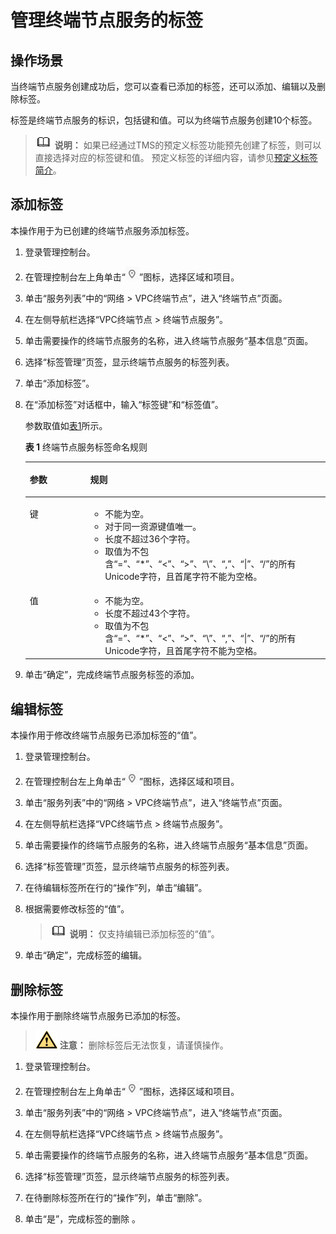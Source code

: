 # 管理终端节点服务的标签<a name="vpcep_03_0108"></a>

## 操作场景<a name="section021510209361"></a>

当终端节点服务创建成功后，您可以查看已添加的标签，还可以添加、编辑以及删除标签。

标签是终端节点服务的标识，包括键和值。可以为终端节点服务创建10个标签。

>![](public_sys-resources/icon-note.gif) **说明：** 
>如果已经通过TMS的预定义标签功能预先创建了标签，则可以直接选择对应的标签键和值。
>预定义标签的详细内容，请参见[预定义标签简介](https://support.huaweicloud.com/usermanual-tms/zh-cn_topic_0056266269.html)。

## 添加标签<a name="section8281222363"></a>

本操作用于为已创建的终端节点服务添加标签。

1.  登录管理控制台。
2.  在管理控制台左上角单击“![](figures/icon-region.png)”图标，选择区域和项目。

1.  单击“服务列表”中的“网络 \> VPC终端节点”，进入“终端节点”页面。

1.  在左侧导航栏选择“VPC终端节点 \> 终端节点服务”。
2.  单击需要操作的终端节点服务的名称，进入终端节点服务“基本信息”页面。
3.  选择“标签管理”页签，显示终端节点服务的标签列表。
4.  单击“添加标签”。
5.  在“添加标签”对话框中，输入“标签键”和“标签值”。

    参数取值如[表1](#table183931759191417)所示。

    **表 1**  终端节点服务标签命名规则

    <a name="table183931759191417"></a>
    <table><thead align="left"><tr id="zh-cn_topic_0131645182_zh-cn_topic_0163011437_zh-cn_topic_0162785419_row1975492119112"><th class="cellrowborder" valign="top" width="20.119999999999997%" id="mcps1.2.3.1.1"><p id="zh-cn_topic_0131645182_zh-cn_topic_0163011437_zh-cn_topic_0162785419_p127543216114"><a name="zh-cn_topic_0131645182_zh-cn_topic_0163011437_zh-cn_topic_0162785419_p127543216114"></a><a name="zh-cn_topic_0131645182_zh-cn_topic_0163011437_zh-cn_topic_0162785419_p127543216114"></a>参数</p>
    </th>
    <th class="cellrowborder" valign="top" width="79.88%" id="mcps1.2.3.1.2"><p id="zh-cn_topic_0131645182_zh-cn_topic_0163011437_zh-cn_topic_0162785419_p187541211118"><a name="zh-cn_topic_0131645182_zh-cn_topic_0163011437_zh-cn_topic_0162785419_p187541211118"></a><a name="zh-cn_topic_0131645182_zh-cn_topic_0163011437_zh-cn_topic_0162785419_p187541211118"></a>规则</p>
    </th>
    </tr>
    </thead>
    <tbody><tr id="zh-cn_topic_0131645182_zh-cn_topic_0163011437_zh-cn_topic_0162785419_row1375419211915"><td class="cellrowborder" valign="top" width="20.119999999999997%" headers="mcps1.2.3.1.1 "><p id="zh-cn_topic_0131645182_zh-cn_topic_0163011437_zh-cn_topic_0162785419_p15754421417"><a name="zh-cn_topic_0131645182_zh-cn_topic_0163011437_zh-cn_topic_0162785419_p15754421417"></a><a name="zh-cn_topic_0131645182_zh-cn_topic_0163011437_zh-cn_topic_0162785419_p15754421417"></a>键</p>
    </td>
    <td class="cellrowborder" valign="top" width="79.88%" headers="mcps1.2.3.1.2 "><a name="zh-cn_topic_0131645182_zh-cn_topic_0162785419_ul182248574315"></a><a name="zh-cn_topic_0131645182_zh-cn_topic_0162785419_ul182248574315"></a><ul id="zh-cn_topic_0131645182_zh-cn_topic_0162785419_ul182248574315"><li>不能为空。</li><li>对于同一资源键值唯一。</li><li>长度不超过36个字符。</li><li>取值为不包含“=”、“*”、“&lt;”、“&gt;”、“\”、“,”、“|”、“/”的所有Unicode字符，且首尾字符不能为空格。</li></ul>
    </td>
    </tr>
    <tr id="zh-cn_topic_0131645182_zh-cn_topic_0163011437_zh-cn_topic_0162785419_row97543211410"><td class="cellrowborder" valign="top" width="20.119999999999997%" headers="mcps1.2.3.1.1 "><p id="zh-cn_topic_0131645182_zh-cn_topic_0163011437_zh-cn_topic_0162785419_p97549211414"><a name="zh-cn_topic_0131645182_zh-cn_topic_0163011437_zh-cn_topic_0162785419_p97549211414"></a><a name="zh-cn_topic_0131645182_zh-cn_topic_0163011437_zh-cn_topic_0162785419_p97549211414"></a>值</p>
    </td>
    <td class="cellrowborder" valign="top" width="79.88%" headers="mcps1.2.3.1.2 "><a name="zh-cn_topic_0131645182_zh-cn_topic_0162785419_ul19120173116418"></a><a name="zh-cn_topic_0131645182_zh-cn_topic_0162785419_ul19120173116418"></a><ul id="zh-cn_topic_0131645182_zh-cn_topic_0162785419_ul19120173116418"><li>不能为空。</li><li>长度不超过43个字符。</li><li>取值为不包含“=”、“*”、“&lt;”、“&gt;”、“\”、“,”、“|”、“/”的所有Unicode字符，且首尾字符不能为空格。</li></ul>
    </td>
    </tr>
    </tbody>
    </table>

6.  单击“确定”，完成终端节点服务标签的添加。

## 编辑标签<a name="section12921757151511"></a>

本操作用于修改终端节点服务已添加标签的“值”。

1.  登录管理控制台。
2.  在管理控制台左上角单击“![](figures/icon-region.png)”图标，选择区域和项目。

1.  单击“服务列表”中的“网络 \> VPC终端节点”，进入“终端节点”页面。

1.  在左侧导航栏选择“VPC终端节点 \> 终端节点服务”。
2.  单击需要操作的终端节点服务的名称，进入终端节点服务“基本信息”页面。
3.  选择“标签管理”页签，显示终端节点服务的标签列表。
4.  在待编辑标签所在行的“操作”列，单击“编辑”。
5.  根据需要修改标签的“值”。

    >![](public_sys-resources/icon-note.gif) **说明：** 
    >仅支持编辑已添加标签的“值”。

6.  单击“确定”，完成标签的编辑。

## 删除标签<a name="section169239387205"></a>

本操作用于删除终端节点服务已添加的标签。

>![](public_sys-resources/icon-caution.gif) **注意：** 
>删除标签后无法恢复，请谨慎操作。

1.  登录管理控制台。
2.  在管理控制台左上角单击“![](figures/icon-region.png)”图标，选择区域和项目。

1.  单击“服务列表”中的“网络 \> VPC终端节点”，进入“终端节点”页面。

1.  在左侧导航栏选择“VPC终端节点 \> 终端节点服务”。
2.  单击需要操作的终端节点服务的名称，进入终端节点服务“基本信息”页面。
3.  选择“标签管理”页签，显示终端节点服务的标签列表。
4.  在待删除标签所在行的“操作”列，单击“删除”。
5.  单击“是”，完成标签的删除 。

